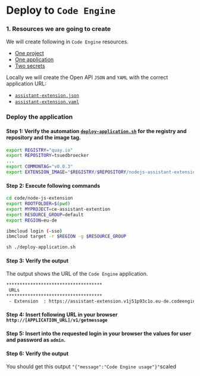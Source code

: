 # Deploy to `Code Engine`

### 1. Resources we are going to create

We will create following in `Code Engine` resources.

  * [One project](https://cloud.ibm.com/docs/codeengine?topic=codeengine-manage-project)
  * [One application](https://cloud.ibm.com/docs/codeengine?topic=codeengine-application-workloads)
  * [Two secrets](https://cloud.ibm.com/docs/codeengine?topic=codeengine-configmap-secret)

Locally we will create the Open API `JSON` and `YAML` with the correct application URL:

  * [`assistant-extension.json`](https://github.com/thomassuedbroecker/extension-apis/blob/main/code/node-js-extension/assistant-extension.json-template)
  * [`assistant-extension.yaml`](https://github.com/thomassuedbroecker/extension-apis/blob/main/code/node-js-extension/assistant-extension.yaml-template)

### Deploy the application

#### Step 1: Verify the automation [`deploy-application.sh`](https://github.com/thomassuedbroecker/extension-apis/blob/main/code/node-js-extension/deploy-application.sh) for the registry and repository and the image tag.

```sh
export REGISTRY="quay.io"
export REPOSITORY=tsuedbroecker
...
export COMMONTAG="v0.0.3"
export EXTENSION_IMAGE="$REGISTRY/$REPOSITORY/nodejs-assistant-extension:$COMMONTAG"
```

#### Step 2: Execute following commands

```sh
cd code/node-js-extension
export ROOTFOLDER=$(pwd)
export MYPROJECT=ce-assistant-extention
export RESOURCE_GROUP=default
export REGION=eu-de

ibmcloud login (-sso)
ibmcloud target -r $REGION -g $RESOURCE_GROUP

sh ./deploy-application.sh
```

#### Step 3: Verify the output

The output shows the URL of the `Code Engine` application.

```sh
************************************
 URLs
************************************
 - Extension  : https://assistant-extension.v1j51p93c1o.eu-de.codeengine.appdomain.cloud
```

#### Step 4: Insert following URL in your browser `http://[APPLICATION_URL]/v1/getmessage`

#### Step 5: Insert into the requested login in your browser the values for user and password as `admin`.

#### Step 6: Verify the output

You should get this output `"{"message":"Code Engine usage"}"`scaled
